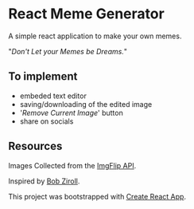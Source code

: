 # React Meme Generator

A simple react application to make your own memes.

"_Don't Let your Memes be Dreams._"

## To implement

- embeded text editor
- saving/downloading of the edited image
- '_Remove Current Image_' button
- share on socials

## Resources

Images Collected from the [ImgFlip API](https://api.imgflip.com).

Inspired by [Bob Ziroll](https://twitter.com/bobziroll).

This project was bootstrapped with [Create React App](https://github.com/facebook/create-react-app).
